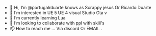 - 👋 Hi, I’m @portugalrduarte knows as  Scrappy jesus Or  Ricardo Duarte
- 👀 I’m interested in UE 5 UE 4 visual Studio Gta v
- 🌱 I’m currently learning Lua
- 💞️ I’m looking to collaborate with ppl with  skiil's
- 📫 How to reach me ... Via  discord Or EMAIL .  

<!---
portugalrduarte/portugalrduarte is a ✨ special ✨ repository because its `README.md` (this file) appears on your GitHub profile.
You can click the Preview link to take a look at your changes.
--->
